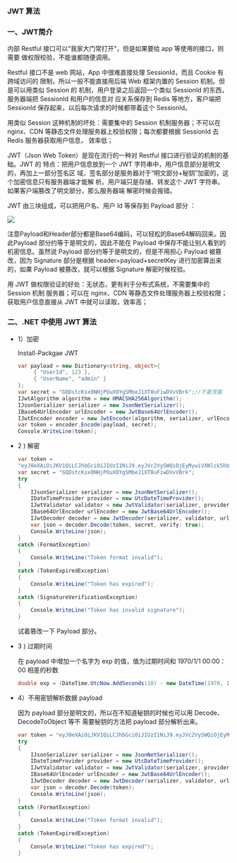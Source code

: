 ### JWT 算法

### 一、JWT简介

内部 Restful 接口可以“我家大门常打开”，但是如果要给 app 等使用的接口，则需要 做权限校验，不能谁都随便调用。 

Restful 接口不是 web 网站，App 中很难直接处理 SessionId，而且 Cookie 有跨域访问的 限制，所以一般不能直接用后端 Web 框架内置的 Session 机制。但是可以用类似 Session 的 机制，用户登录之后返回一个类似 SessionId 的东西，服务器端把 SessionId 和用户的信息对 应关系保存到 Redis 等地方，客户端把 SessionId 保存起来，以后每次请求的时候都带着这个 SessionId。 

用类似 Session 这种机制的坏处：需要集中的 Session 机制服务器；不可以在 nginx、CDN 等静态文件处理服务器上校验权限；每次都要根据 SessionId 去 Redis 服务器获取用户信息， 效率低； 

JWT（Json Web Token）是现在流行的一种对 Restful 接口进行验证的机制的基础。JWT 的 特点：把用户信息放到一个 JWT 字符串中，用户信息部分是明文的，再加上一部分签名区 域，签名部分是服务器对于“明文部分+秘钥”加密的，这个加密信息只有服务器端才能解 析。用户端只是存储、转发这个 JWT 字符串。如果客户端篡改了明文部分，那么服务器端 解密时候会报错。 

JWT 由三块组成，可以把用户名、用户 Id 等保存到 Payload 部分 ：

![](https://upload-images.jianshu.io/upload_images/1366611-4f38fe9639ce7a6c.png?imageMogr2/auto-orient/strip%7CimageView2/2/w/1240)

注意Payload和Header部分都是Base64编码，可以轻松的Base64解码回来。因此Payload 部分约等于是明文的，因此不能在 Payload 中保存不能让别人看到的机密信息。虽然说 Payload 部分约等于是明文的，但是不用担心 Payload 被篡改，因为 Signature 部分是根据 header+payload+secretKey 进行加密算出来的，如果 Payload 被篡改，就可以根据 Signature 解密时候校验。 



用 JWT 做权限验证的好处：无状态，更有利于分布式系统，不需要集中的 Session 机制 服务器；可以在 nginx、CDN 等静态文件处理服务器上校验权限；获取用户信息直接从 JWT 中就可以读取，效率高； 



### 二、.NET 中使用 JWT 算法

* 1）加密

  Install-Packgae JWT

  ```c#
  var payload = new Dictionary<string, object>{
       { "UserId", 123 },
       { "UserName", "admin" }
  };
  var secret = "GQDstcKsx0NHjPOuXOYg5MbeJ1XT0uFiwDVvVBrk";//不要泄露
  IJwtAlgorithm algorithm = new HMACSHA256Algorithm();
  IJsonSerializer serializer = new JsonNetSerializer();
  IBase64UrlEncoder urlEncoder = new JwtBase64UrlEncoder();
  IJwtEncoder encoder = new JwtEncoder(algorithm, serializer, urlEncoder);
  var token = encoder.Encode(payload, secret);
  Console.WriteLine(token);
  ```

* 2 ) 解密

  ```c#
  var token =
  "eyJ0eXAiOiJKV1QiLCJhbGciOiJIUzI1NiJ9.eyJVc2VySWQiOjEyMywiVXNlck5hbWUiOiJhZG1pbiJ9.Qjw1epD5P6p4Yy2yju3-fkq28PddznqRj3ESfALQy_U";
  var secret = "GQDstcKsx0NHjPOuXOYg5MbeJ1XT0uFiwDVvVBrk";
  try
  {
      IJsonSerializer serializer = new JsonNetSerializer();
      IDateTimeProvider provider = new UtcDateTimeProvider();
      IJwtValidator validator = new JwtValidator(serializer, provider);
      IBase64UrlEncoder urlEncoder = new JwtBase64UrlEncoder();
      IJwtDecoder decoder = new JwtDecoder(serializer, validator, urlEncoder);
      var json = decoder.Decode(token, secret, verify: true);
      Console.WriteLine(json);
  }
  catch (FormatException)
  {
      Console.WriteLine("Token format invalid");
  }
  catch (TokenExpiredException)
  {
      Console.WriteLine("Token has expired");
  }
  catch (SignatureVerificationException)
  {
      Console.WriteLine("Token has invalid signature");
  }
  ```

  试着篡改一下 Payload 部分。 

* 3 ) 过期时间

  在 payload 中增加一个名字为 exp 的值，值为过期时间和 1970/1/1 00:00：00 相差的秒数 

  ```c#
  double exp = (DateTime.UtcNow.AddSeconds(10) - new DateTime(1970, 1, 1)).TotalSeconds; 
  ```

* 4）不用密钥解析数据 payload

  因为 payload 部分是明文的，所以在不知道秘钥的时候也可以用 Decode、DecodeToObject 等不 需要秘钥的方法把 payload 部分解析出来。 

  ```c#
  var token = "eyJ0eXAiOiJKV1QiLCJhbGciOiJIUzI1NiJ9.eyJVc2VySWQiOjEyMywiVXNlck5hbWUiOiJhZG1pbiJ9.Qjw1epD5P6p4Yy2yju3-fkq28PddznqRj3ESfALQy_U";
  try
  {
      IJsonSerializer serializer = new JsonNetSerializer();
      IDateTimeProvider provider = new UtcDateTimeProvider();
      IJwtValidator validator = new JwtValidator(serializer, provider);
      IBase64UrlEncoder urlEncoder = new JwtBase64UrlEncoder();
      IJwtDecoder decoder = new JwtDecoder(serializer, validator, urlEncoder);
      var json = decoder.Decode(token);
      Console.WriteLine(json);
  }
  catch (FormatException)
  {
      Console.WriteLine("Token format invalid");
  }
  catch (TokenExpiredException)
  {
      Console.WriteLine("Token has expired");
  }
  ```

  